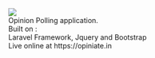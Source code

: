 <img src='https://opiniate.in/opiniate.png'/>
<br>
Opinion Polling application.
<br>
Built on : <br>
Laravel Framework, Jquery and Bootstrap
<br>
Live online at https://opiniate.in
